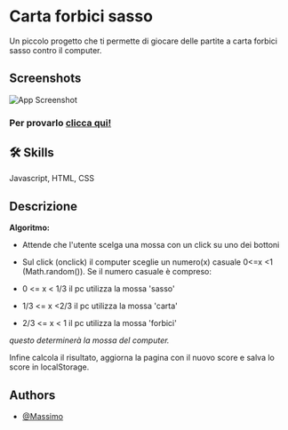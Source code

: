 
# Carta forbici sasso

Un piccolo progetto che ti permette di giocare delle partite a carta forbici sasso contro il computer.


## Screenshots

![App Screenshot]()

### Per provarlo [clicca qui!](https://mrmax01.github.io/rock-paper-scissors/)
## 🛠 Skills
Javascript, HTML, CSS


## Descrizione
**Algoritmo:**
- Attende che l'utente scelga una mossa con un click su uno dei bottoni

- Sul click (onclick) il computer sceglie un numero(x) casuale 0<=x <1 (Math.random()).
Se il numero casuale è compreso:
- 0 <= x < 1/3 il pc utilizza la mossa 'sasso'
- 1/3 <= x <2/3 il pc utilizza la mossa 'carta'
- 2/3 <= x < 1 il pc utilizza la mossa 'forbici'<br>

*questo determinerà la mossa del computer.*

Infine calcola il risultato, aggiorna la pagina con il nuovo score e salva lo score in localStorage.
## Authors

- [@Massimo](https://www.github.com/MrMax01)

